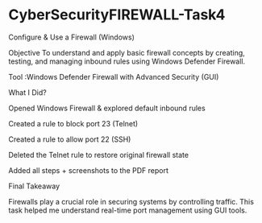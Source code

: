 # CyberSecurityFIREWALL-Task4
Configure & Use a Firewall (Windows)

Objective
To understand and apply basic firewall concepts by creating, testing, and managing inbound rules using Windows Defender Firewall.


Tool :Windows Defender Firewall with Advanced Security (GUI)

What I Did?

Opened Windows Firewall & explored default inbound rules

Created a rule to block port 23 (Telnet)

Created a rule to allow port 22 (SSH)

Deleted the Telnet rule to restore original firewall state

Added all steps + screenshots to the PDF report




Final Takeaway

Firewalls play a crucial role in securing systems by controlling traffic. This task helped me understand real-time port management using GUI tools.
